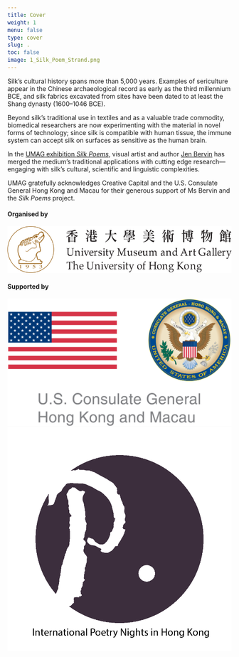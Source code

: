 ```yaml
---
title: Cover
weight: 1
menu: false
type: cover
slug: .
toc: false
image: 1_Silk_Poem_Strand.png
---
```


Silk’s cultural history spans more than 5,000 years. Examples of sericulture appear in the Chinese archaeological record as early as the third millennium BCE, and silk fabrics excavated from sites have been dated to at least the Shang dynasty (1600–1046 BCE).

Beyond silk’s traditional use in textiles and as a valuable trade commodity, biomedical researchers are now experimenting with the material in novel forms of technology; since silk is compatible with human tissue, the immune system can accept silk on surfaces as sensitive as the human brain.

In the [UMAG exhibition *Silk Poems*](https://www.umag.hku.hk/en/exhibition_detail.php?id=1642023), visual artist and author [Jen Bervin](http://jenbervin.com/about) has merged the medium’s traditional applications with cutting edge research—engaging with silk’s cultural, scientific and linguistic complexities.

UMAG gratefully acknowledges Creative Capital and the U.S. Consulate General Hong Kong and Macau for their generous support of Ms Bervin and the *Silk Poems* project.

<div class="credits">
  <div class="organiser">
    <h4>Organised by</h4>
    <img id="UMAG" class="" src="./img/contributors/HKUMAG_logo.png" alt="HKUMAG">
  </div>
  <div class="supporter">
    <h4>Supported by</h4>
    <img id="USGC-logo" class="" src="./img/contributors/US_consulate_logo.png" alt="USGC">
    <img id="IPNHK-logo" class="" src="./img/contributors/IPNHK-LOGO.png" alt="IPNHK">
  </div>
</div>
